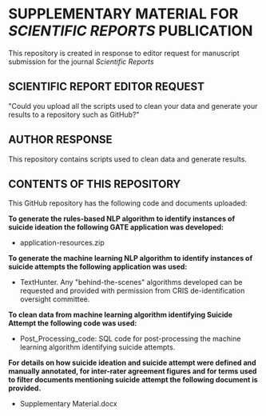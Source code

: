 # SUPPLEMENTARY MATERIAL FOR *SCIENTIFIC REPORTS* PUBLICATION

This repository is created in response to editor request for manuscript submission for the journal *Scientific Reports*


## SCIENTIFIC REPORT EDITOR REQUEST

"Could you upload all the scripts used to clean your data and generate your results to a repository such as GitHub?"


## AUTHOR RESPONSE

This repository contains scripts used to clean data and generate results.

## CONTENTS OF THIS REPOSITORY

This GitHub repository has the following code and documents uploaded:

**To generate the rules-based NLP algorithm to identify instances of suicide ideation the following GATE application was developed:**

-	application-resources.zip

**To generate the machine learning NLP algorithm to identify instances of suicide attempts the following application was used:**

- TextHunter. Any "behind-the-scenes" algorithms developed can be requested and provided with permission from CRIS de-identification oversight committee. 


**To clean data from machine learning algorithm identifying Suicide Attempt the following code was used:** 

-	Post_Processing_code: SQL code for post-processing the machine learning algorithm identifying suicide attempts.


**For details on how suicide ideation and suicide attempt were defined and manually annotated, for inter-rater agreement figures and for terms used to filter documents mentioning suicide attempt the following document is provided.** 

- Supplementary Material.docx
